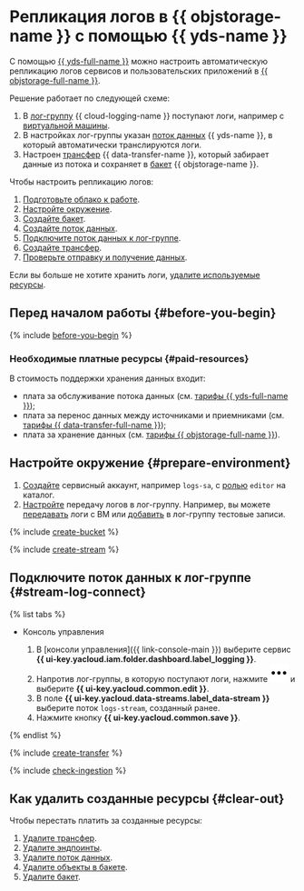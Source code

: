 # Репликация логов в {{ objstorage-name }} с помощью {{ yds-name }}

С помощью [{{ yds-full-name }}](../data-streams/) можно настроить автоматическую репликацию логов сервисов и пользовательских приложений в [{{ objstorage-full-name }}](../storage/).

Решение работает по следующей схеме:
1. В [лог-группу](../logging/concepts/log-group.md) {{ cloud-logging-name }} поступают логи, например с [виртуальной машины](../compute/concepts/vm.md).
1. В настройках лог-группы указан [поток данных](../data-streams/concepts/glossary.md#stream-concepts) {{ yds-name }}, в который автоматически транслируются логи.
1. Настроен [трансфер](../data-transfer/concepts/#transfer) {{ data-transfer-name }}, который забирает данные из потока и сохраняет в [бакет](../storage/concepts/bucket.md) {{ objstorage-name }}.

Чтобы настроить репликацию логов:

1. [Подготовьте облако к работе](#before-you-begin).
1. [Настройте окружение](#prepare-environment).
1. [Создайте бакет](#create-bucket).
1. [Создайте поток данных](#create-stream).
1. [Подключите поток данных к лог-группе](#stream-log-connect).
1. [Создайте трансфер](#create-transfer).
1. [Проверьте отправку и получение данных](#check-ingestion).

Если вы больше не хотите хранить логи, [удалите используемые ресурсы](#clear-out).

## Перед началом работы {#before-you-begin}

{% include [before-you-begin](./_tutorials_includes/before-you-begin.md) %}

### Необходимые платные ресурсы {#paid-resources}

В стоимость поддержки хранения данных входит:

* плата за обслуживание потока данных (см. [тарифы {{ yds-full-name }}](../data-streams/pricing.md));
* плата за перенос данных между источниками и приемниками (см. [тарифы {{ data-transfer-full-name }}](../data-transfer/pricing.md));
* плата за хранение данных (см. [тарифы {{ objstorage-full-name }}](../storage/pricing.md)).

## Настройте окружение {#prepare-environment}

1. [Создайте](../iam/operations/sa/create.md) сервисный аккаунт, например `logs-sa`, c [ролью](../iam/concepts/access-control/roles.md#editor) `editor` на каталог.
1. [Настройте](../logging/tutorials/) передачу логов в лог-группу. Например, вы можете [передавать](../logging/tutorials/vm-fluent-bit-logging.md) логи с ВМ или [добавить](../logging/operations/write-logs.md) в лог-группу тестовые записи.

{% include [create-bucket](_tutorials_includes/create-bucket.md) %}

{% include [create-stream](_tutorials_includes/create-stream.md) %}

## Подключите поток данных к лог-группе {#stream-log-connect}

{% list tabs %}

- Консоль управления

  1. В [консоли управления]({{ link-console-main }}) выберите сервис **{{ ui-key.yacloud.iam.folder.dashboard.label_logging }}**.
  1. Напротив лог-группы, в которую поступают логи, нажмите ![options](../_assets/console-icons/ellipsis.svg) и выберите **{{ ui-key.yacloud.common.edit }}**.
  1. В поле **{{ ui-key.yacloud.data-streams.label_data-stream }}** выберите поток `logs-stream`, созданный ранее.
  1. Нажмите кнопку **{{ ui-key.yacloud.common.save }}**.

{% endlist %}

{% include [create-transfer](_tutorials_includes/create-transfer.md) %}

{% include [check-ingestion](_tutorials_includes/check-ingestion.md) %}

## Как удалить созданные ресурсы {#clear-out}

Чтобы перестать платить за созданные ресурсы:

1. [Удалите трансфер](../data-transfer/operations/transfer.md#delete).
1. [Удалите эндпоинты](../data-transfer/operations/endpoint/#delete).
1. [Удалите поток данных](../data-streams/operations/manage-streams.md#delete-data-stream).
1. [Удалите объекты в бакете](../storage/operations/objects/delete.md).
1. [Удалите бакет](../storage/operations/buckets/delete.md).